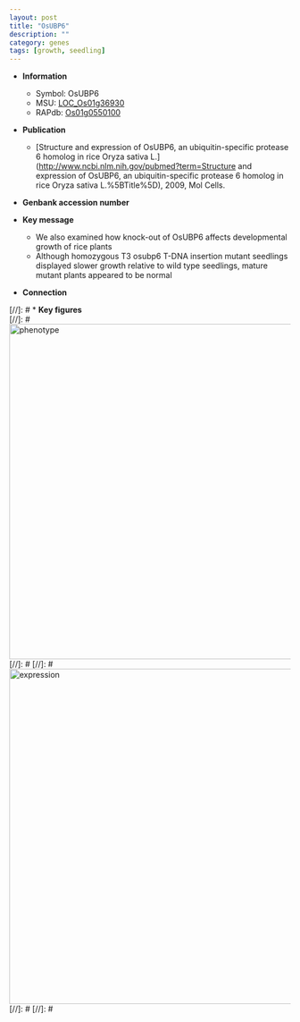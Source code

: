 ```yaml
---
layout: post
title: "OsUBP6"
description: ""
category: genes
tags: [growth, seedling]
---
```


* **Information**  
    + Symbol: OsUBP6  
    + MSU: [LOC_Os01g36930](http://rice.plantbiology.msu.edu/cgi-bin/ORF_infopage.cgi?orf=LOC_Os01g36930)  
    + RAPdb: [Os01g0550100](http://rapdb.dna.affrc.go.jp/viewer/gbrowse_details/irgsp1?name=Os01g0550100)  

* **Publication**  
    + [Structure and expression of OsUBP6, an ubiquitin-specific protease 6 homolog in rice Oryza sativa L.](http://www.ncbi.nlm.nih.gov/pubmed?term=Structure and expression of OsUBP6, an ubiquitin-specific protease 6 homolog in rice Oryza sativa L.%5BTitle%5D), 2009, Mol Cells.

* **Genbank accession number**  

* **Key message**  
    + We also examined how knock-out of OsUBP6 affects developmental growth of rice plants
    + Although homozygous T3 osubp6 T-DNA insertion mutant seedlings displayed slower growth relative to wild type seedlings, mature mutant plants appeared to be normal

* **Connection**  

[//]: # * **Key figures**  
[//]: # <img src="http://funRiceGenes.github.io/images/OsUBP6.pheno.png" alt="phenotype"  style="width: 600px;"/>
[//]: # 
[//]: # <img src="http://funRiceGenes.github.io/images/OsUBP6.exp.png" alt="expression"  style="width: 600px;"/>
[//]: # 
[//]: # 
